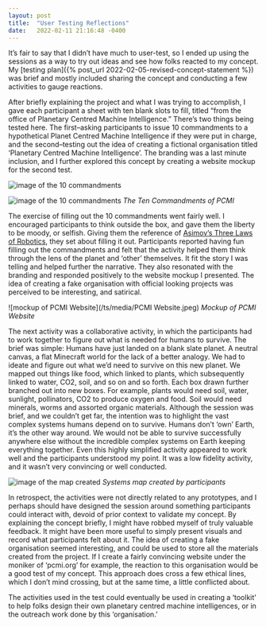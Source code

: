 ```yaml
---
layout: post
title:  "User Testing Reflections"
date:   2022-02-11 21:16:48 -0400
---
```


It’s fair to say that I didn’t have much to user-test, so I ended up using the sessions as a way to try out ideas and see how folks reacted to my concept. My [testing plan]({% post_url 2022-02-05-revised-concept-statement %}) was brief and mostly included sharing the concept and conducting a few activities to gauge reactions.

After briefly explaining the project and what I was trying to accomplish, I gave each participant a sheet with ten blank slots to fill, titled “from the office of Planetary Centred Machine Intelligence.” There’s two things being tested here. The first–asking participants to issue 10 commandments to a hypothetical Planet Centred Machine Intelligence if they were put in charge, and the second–testing out the idea of creating a fictional organisation titled ‘Planetary Centred Machine Intelligence’. The branding was a last minute inclusion, and I further explored this concept by creating a website mockup for the second test.

![image of the 10 commandments](/ts/media/user-testing-1.jpg)

![image of the 10 commandments](/ts/media/user-testing-2.jpg)
*The Ten Commandments of PCMI*

The exercise of filling out the 10 commandments went fairly well. I encouraged participants to think outside the box, and gave them the liberty to be moody, or selfish. Giving them the reference of [Asimov’s Three Laws of Robotics](https://en.wikipedia.org/wiki/Three_Laws_of_Robotics), they set about filling it out. Participants reported having fun filling out the commandments and felt that the activity helped them think through the lens of the planet and ‘other’ themselves. It fit the story I was telling and helped further the narrative. They also resonated with the branding and responded positively to the website mockup I presented. The idea of creating a fake organisation with official looking projects was perceived to be interesting, and satirical.

![mockup of PCMI Website](/ts/media/PCMI Website.jpeg)
*Mockup of PCMI Website*

The next activity was a collaborative activity, in which the participants had to work together to figure out what is needed for humans to survive. The brief was simple: Humans have just landed on a blank slate planet. A neutral canvas, a flat Minecraft world for the lack of a better analogy. We had to ideate and figure out what we’d need to survive on this new planet. We mapped out things like food, which linked to plants, which subsequently linked to water, CO2, soil, and so on and so forth. Each box drawn further branched out into new boxes. For example, plants would need soil, water, sunlight, pollinators, CO2 to produce oxygen and food. Soil would need minerals, worms and assorted organic materials. Although the session was brief, and we couldn’t get far, the intention was to highlight the vast complex systems humans depend on to survive. Humans don’t ‘own’ Earth, it’s the other way around. We would not be able to survive successfully anywhere else without the incredible complex systems on Earth keeping everything together. Even this highly simplified activity appeared to work well and the participants understood my point. It was a low fidelity activity, and it wasn’t very convincing or well conducted.

![image of the map created](/ts/media/user-testing-3.jpg)
*Systems map created by participants*

In retrospect, the activities were not directly related to any prototypes, and I perhaps should have designed the session around something participants could interact with, devoid of prior context to validate my concept. By explaining the concept briefly, I might have robbed myself of truly valuable feedback. It might have been more useful to simply present visuals and record what participants felt about it. The idea of creating a fake organisation seemed interesting, and could be used to store all the materials created from the project. If I create a fairly convincing website under the moniker of ‘pcmi.org’ for example, the reaction to this organisation would be a good test of my concept. This approach does cross a few ethical lines, which I don’t mind crossing, but at the same time, a little conflicted about.

The activities used in the test could eventually be used in creating a ‘toolkit’ to help folks design their own planetary centred machine intelligences, or in the outreach work done by this ‘organisation.’
